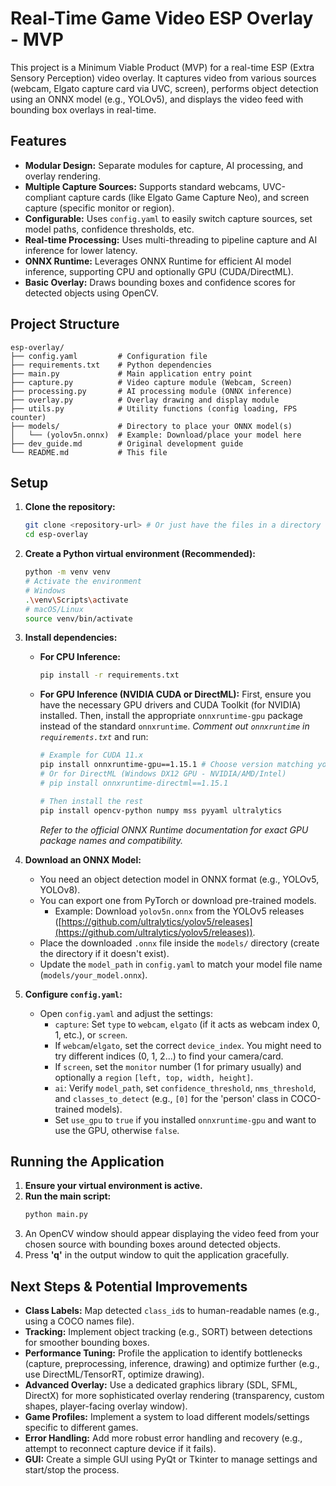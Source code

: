 # Real-Time Game Video ESP Overlay - MVP

This project is a Minimum Viable Product (MVP) for a real-time ESP (Extra Sensory Perception) video overlay. It captures video from various sources (webcam, Elgato capture card via UVC, screen), performs object detection using an ONNX model (e.g., YOLOv5), and displays the video feed with bounding box overlays in real-time.

## Features

*   **Modular Design:** Separate modules for capture, AI processing, and overlay rendering.
*   **Multiple Capture Sources:** Supports standard webcams, UVC-compliant capture cards (like Elgato Game Capture Neo), and screen capture (specific monitor or region).
*   **Configurable:** Uses `config.yaml` to easily switch capture sources, set model paths, confidence thresholds, etc.
*   **Real-time Processing:** Uses multi-threading to pipeline capture and AI inference for lower latency.
*   **ONNX Runtime:** Leverages ONNX Runtime for efficient AI model inference, supporting CPU and optionally GPU (CUDA/DirectML).
*   **Basic Overlay:** Draws bounding boxes and confidence scores for detected objects using OpenCV.

## Project Structure

```
esp-overlay/
├── config.yaml         # Configuration file
├── requirements.txt    # Python dependencies
├── main.py             # Main application entry point
├── capture.py          # Video capture module (Webcam, Screen)
├── processing.py       # AI processing module (ONNX inference)
├── overlay.py          # Overlay drawing and display module
├── utils.py            # Utility functions (config loading, FPS counter)
├── models/             # Directory to place your ONNX model(s)
│   └── (yolov5n.onnx)  # Example: Download/place your model here
├── dev_guide.md        # Original development guide
└── README.md           # This file
```

## Setup

1.  **Clone the repository:**
    ```bash
    git clone <repository-url> # Or just have the files in a directory
    cd esp-overlay
    ```

2.  **Create a Python virtual environment (Recommended):**
    ```bash
    python -m venv venv
    # Activate the environment
    # Windows
    .\venv\Scripts\activate
    # macOS/Linux
    source venv/bin/activate
    ```

3.  **Install dependencies:**
    *   **For CPU Inference:**
        ```bash
        pip install -r requirements.txt
        ```
    *   **For GPU Inference (NVIDIA CUDA or DirectML):**
        First, ensure you have the necessary GPU drivers and CUDA Toolkit (for NVIDIA) installed.
        Then, install the appropriate `onnxruntime-gpu` package instead of the standard `onnxruntime`.
        *Comment out `onnxruntime` in `requirements.txt`* and run:
        ```bash
        # Example for CUDA 11.x
        pip install onnxruntime-gpu==1.15.1 # Choose version matching your CUDA/cuDNN
        # Or for DirectML (Windows DX12 GPU - NVIDIA/AMD/Intel)
        # pip install onnxruntime-directml==1.15.1

        # Then install the rest
        pip install opencv-python numpy mss pyyaml ultralytics
        ```
        *Refer to the official ONNX Runtime documentation for exact GPU package names and compatibility.* 

4.  **Download an ONNX Model:**
    *   You need an object detection model in ONNX format (e.g., YOLOv5, YOLOv8).
    *   You can export one from PyTorch or download pre-trained models.
        *   Example: Download `yolov5n.onnx` from the YOLOv5 releases ([https://github.com/ultralytics/yolov5/releases](https://github.com/ultralytics/yolov5/releases)).
    *   Place the downloaded `.onnx` file inside the `models/` directory (create the directory if it doesn't exist).
    *   Update the `model_path` in `config.yaml` to match your model file name (`models/your_model.onnx`).

5.  **Configure `config.yaml`:**
    *   Open `config.yaml` and adjust the settings:
        *   `capture`: Set `type` to `webcam`, `elgato` (if it acts as webcam index 0, 1, etc.), or `screen`.
        *   If `webcam`/`elgato`, set the correct `device_index`. You might need to try different indices (0, 1, 2...) to find your camera/card.
        *   If `screen`, set the `monitor` number (1 for primary usually) and optionally a `region` `[left, top, width, height]`.
        *   `ai`: Verify `model_path`, set `confidence_threshold`, `nms_threshold`, and `classes_to_detect` (e.g., `[0]` for the 'person' class in COCO-trained models).
        *   Set `use_gpu` to `true` if you installed `onnxruntime-gpu` and want to use the GPU, otherwise `false`.

## Running the Application

1.  **Ensure your virtual environment is active.**
2.  **Run the main script:**
    ```bash
    python main.py
    ```
3.  An OpenCV window should appear displaying the video feed from your chosen source with bounding boxes around detected objects.
4.  Press **'q'** in the output window to quit the application gracefully.

## Next Steps & Potential Improvements

*   **Class Labels:** Map detected `class_id`s to human-readable names (e.g., using a COCO names file).
*   **Tracking:** Implement object tracking (e.g., SORT) between detections for smoother bounding boxes.
*   **Performance Tuning:** Profile the application to identify bottlenecks (capture, preprocessing, inference, drawing) and optimize further (e.g., use DirectML/TensorRT, optimize drawing).
*   **Advanced Overlay:** Use a dedicated graphics library (SDL, SFML, DirectX) for more sophisticated overlay rendering (transparency, custom shapes, player-facing overlay window).
*   **Game Profiles:** Implement a system to load different models/settings specific to different games.
*   **Error Handling:** Add more robust error handling and recovery (e.g., attempt to reconnect capture device if it fails).
*   **GUI:** Create a simple GUI using PyQt or Tkinter to manage settings and start/stop the process. 